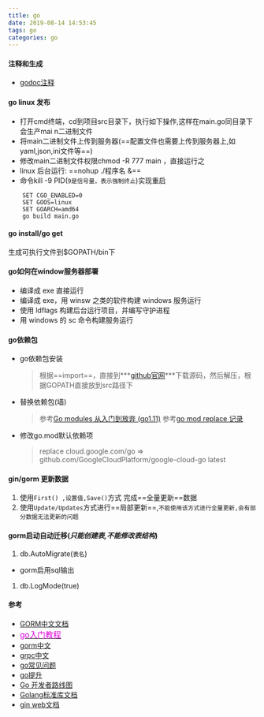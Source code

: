 ```yaml
---
title: go
date: 2019-08-14 14:53:45
tags: go
categories: go
---
```

#### 注释和生成
- [godoc注释](https://blog.cyeam.com/golang/2018/09/03/godoc)
#### go linux 发布
-  打开cmd终端，cd到项目src目录下，执行如下操作,这样在main.go同目录下会生产mai     n二进制文件
-  将main二进制文件上传到服务器(==配置文件也需要上传到服务器上,如yaml,json,ini文件等==)
-  修改main二进制文件权限chmod -R 777 main ，直接运行之
- linux 后台运行: ==nohup ./程序名 &==
- 命令kill -9 PID(`9是信号量，表示强制终止`)实现重启
``` 
    SET CGO_ENABLED=0
    SET GOOS=linux
    SET GOARCH=amd64
    go build main.go
```
<!--more-->
#### go install/go get
生成可执行文件到$GOPATH/bin下
#### go如何在window服务器部署
- 编译成 exe 直接运行
- 编译成 exe，用 winsw 之类的软件构建 windows 服务运行
- 使用 ldflags 构建后台运行项目，并编写守护进程
- 用 windows 的 sc 命令构建服务运行

#### go依赖包
- go依赖包安装
    > 根据==import==，直接到***[github官网](https://github.com)***下载源码，然后解压，根据GOPATH直接放到src路径下

- 替换依赖包(墙)
    > 参考[Go modules 从入门到放弃 (go1.11)](https://www.jianshu.com/p/e8159888bb47)
    > 参考[go mod replace 记录](https://www.cnblogs.com/a-flydog/p/10815207.html)

- 修改go.mod默认依赖项
    > replace cloud.google.com/go => github.com/GoogleCloudPlatform/google-cloud-go latest

#### gin/gorm 更新数据
1.  使用`First() ,设置值,Save()`方式 完成==全量更新==数据
2.  使用`Update/Updates`方式进行==局部更新==,`不能使用该方式进行全量更新,会有部分数据无法更新的问题`
#### gorm启动自动迁移(***只能创建表,不能修改表结构***)
1. db.AutoMigrate(`表名`)
- gorm启用sql输出
1. db.LogMode(true)
#### 参考
- [GORM中文文档](https://learnku.com/docs/gorm/2018/migration/3799)
- [<font color=#dd00dd size=3>go入门教程</font>](https://github.com/astaxie/build-web-application-with-golang/blob/master/zh/01.0.md)
- [gorm中文](http://gorm.book.jasperxu.com/crud.html#c)
- [grpc中文](https://doc.rpcx.site/part1/quickstart.html)
- [go常见问题](https://colobu.com/2015/09/07/gotchas-and-common-mistakes-in-go-golang/)
- [go提升](https://colobu.com/categories/Go/dotnetcore)
- [Go 开发者路线图](https://github.com/Quorafind/golang-developer-roadmap-cn)
- [Golang标准库文档](https://studygolang.com/pkgdoc)
- [gin web文档](https://github.com/gin-gonic/gin)
